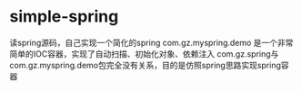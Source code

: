 ﻿# simple-spring
读spring源码，自己实现一个简化的spring
com.gz.myspring.demo 是一个非常简单的IOC容器，实现了自动扫描、初始化对象、依赖注入
com.gz.spring与com.gz.myspring.demo包完全没有关系，目的是仿照spring思路实现spring容器